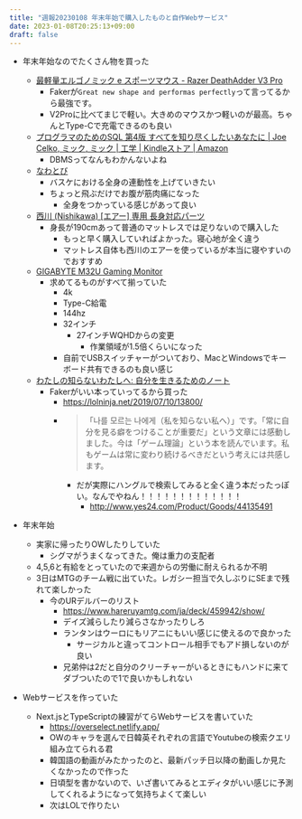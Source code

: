 ```yaml
---
title: "週報20230108 年末年始で購入したものと自作Webサービス"
date: 2023-01-08T20:25:13+09:00
draft: false
---
```


- 年末年始なのでたくさん物を買った
  - [最軽量エルゴノミック e スポーツマウス - Razer DeathAdder V3 Pro](https://amzn.to/3vK1tjg)
    - Fakerが`Great new shape and performas perfectly`って言ってるから最強です。
    - V2Proに比べてまじで軽い。大きめのマウスかつ軽いのが最高。ちゃんとType-Cで充電できるのも良い
  - [プログラマのためのSQL 第4版 すべてを知り尽くしたいあなたに | Joe Celko, ミック, ミック | 工学 | Kindleストア | Amazon](https://amzn.to/3Qss12e)
    - DBMSってなんもわかんないよね
  - [なわとび](https://amzn.to/3QnUmqc)
    - バスケにおける全身の連動性を上げていきたい
    - ちょっと飛ぶだけでお腹が筋肉痛になった
      - 全身をつかっている感じがあって良い
  - [西川 (Nishikawa) [エアー] 専用 長身対応パーツ](https://amzn.to/3VTVL9c)
    - 身長が190cmあって普通のマットレスでは足りないので購入した
      - もっと早く購入していればよかった。寝心地が全く違う
      - マットレス自体も西川のエアーを使っているが本当に寝やすいのでおすすめ
  - [GIGABYTE M32U Gaming Monitor](https://amzn.to/3vNVpq2)
    - 求めてるものがすべて揃っていた
      - 4k
      - Type-C給電
      - 144hz
      - 32インチ
        - 27インチWQHDからの変更
          - 作業領域が1.5倍くらいになった
      - 自前でUSBスイッチャーがついており、MacとWindowsでキーボード共有できるのも良い感じ
  - [わたしの知らないわたしへ: 自分を生きるためのノート](https://amzn.to/3igRDCB)
    - Fakerがいい本っていってるから買った
      - https://lolninja.net/2019/07/10/13800/
      - > 「나를 모르는 나에게（私を知らない私へ）」です。「常に自分を見る癖をつけることが重要だ」という文章には感動しました。今は「ゲーム理論」という本を読んでいます。私もゲームは常に変わり続けるべきだという考えには共感します。
        - だが実際にハングルで検索してみると全く違う本だったっぽい。なんでやねん！！！！！！！！！！！！！
          - http://www.yes24.com/Product/Goods/44135491


- 年末年始
  - 実家に帰ったりOWしたりしていた
    - シグマがうまくなってきた。俺は重力の支配者
  - 4,5,6と有給をとっていたので来週からの労働に耐えられるか不明
  - 3日はMTGのチーム戦に出ていた。レガシー担当で久しぶりにSEまで残れて楽しかった
    - 今のURデルバーのリスト
      - https://www.hareruyamtg.com/ja/deck/459942/show/
      - デイズ減らしたり減らさなかったりしろ
      - ランタンはウーロにもリアニにもいい感じに使えるので良かった
        - サージカルと違ってコントロール相手でもアド損しないのが良い
      - 兄弟仲は2だと自分のクリーチャーがいるときにもハンドに来てダブついたので1で良いかもしれない

- Webサービスを作っていた
  - Next.jsとTypeScriptの練習がてらWebサービスを書いていた
    - https://overselect.netlify.app/
    - OWのキャラを選んで日韓英それぞれの言語でYoutubeの検索クエリ組み立てられる君
    - 韓国語の動画がみたかったのと、最新パッチ日以降の動画しか見たくなかったので作った
    - 日頃型を書かないので、いざ書いてみるとエディタがいい感じに予測してくれるようになって気持ちよくて楽しい
    - 次はLOLで作りたい

